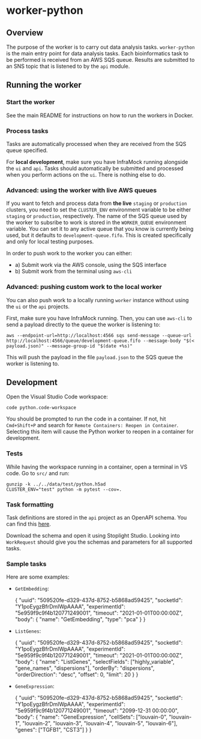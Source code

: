 worker-python
=============

Overview
--------
The purpose of the worker is to carry out data analysis tasks. `worker-python` is the main entry point
for data analysis tasks. Each bioinformatics task to be performed is received from an AWS SQS queue.
Results are submitted to an SNS topic that is listened to by the `api` module.

Running the worker
------------------

### Start the worker

See the main README for instructions on how to run the workers in Docker.

### Process tasks
Tasks are automatically processed when they are received from the SQS queue specified.

For **local development**, make sure you have InfraMock running alongside the `ui` and `api`. Tasks should
automatically be submitted and processed when you perform actions on the `ui`. There is nothing else to do.

### Advanced: using the worker with live AWS queues

If you want to fetch and process data from **the live** `staging` or `production` clusters, you need to set
the `CLUSTER_ENV` environment variable to be either `staging` or `production`, respectively. The name of the SQS queue used
by the worker to subsribe to work is stored in the `WORKER_QUEUE` environment variable. You can set it to any active queue
that you know is currently being used, but it defaults to `development-queue.fifo`. This is created specifically and only
for local testing purposes.

In order to push work to the worker you can either:
* a) Submit work via the AWS console, using the SQS interface
* b) Submit work from the terminal using `aws-cli`

### Advanced: pushing custom work to the local worker

You can also push work to a locally running `worker` instance without using the `ui` or the `api` projects.

First, make sure you have InfraMock running. Then, you can use `aws-cli` to send a payload directly to the queue
the worker is listening to:

    aws --endpoint-url=http://localhost:4566 sqs send-message --queue-url http://localhost:4566/queue/development-queue.fifo --message-body "$(< payload.json)" --message-group-id "$(date +%s)"

This will push the payload in the file `payload.json` to the SQS queue the worker is listening to.


Development
-----------

Open the Visual Studio Code workspace:

    code python.code-workspace

You should be prompted to run the code in a container. If not, hit `Cmd+Shift+P` and search for
`Remote Containers: Reopen in Container`. Selecting this item will cause the Python worker to
reopen in a container for development.

### Tests
While having the workspace running in a container, open a terminal in VS code. Go to `src/` and run:

    gunzip -k ../../data/test/python.h5ad
    CLUSTER_ENV="test" python -m pytest --cov=.

### Task formatting
Task definitions are stored in the `api` project as an OpenAPI schema.
You can find this [here](https://github.com/biomage-ltd/api/blob/master/src/specs/api.yaml).

Download the schema and open it using Stoplight Studio. Looking into `WorkRequest` should give you
the schemas and parameters for all supported tasks.

### Sample tasks
Here are some examples:

* `GetEmbedding`:

    {
        "uuid": "509520fe-d329-437d-8752-b5868ad59425",
        "socketId": "Y1poEygzBfrDmIWpAAAA",
        "experimentId": "5e959f9c9f4b120771249001",
        "timeout": "2021-01-01T00:00:00Z",
        "body": {
            "name": "GetEmbedding",
            "type": "pca"
        }
    }

* `ListGenes`:

    {
        "uuid": "509520fe-d329-437d-8752-b5868ad59425",
        "socketId": "Y1poEygzBfrDmIWpAAAA",
        "experimentId": "5e959f9c9f4b120771249001",
        "timeout": "2021-01-01T00:00:00Z",
        "body": {
            "name": "ListGenes",
            "selectFields": ["highly_variable", "gene_names", "dispersions"],
            <!-- "geneNamesFilter": "%IN%", add this to filter results so only gene_names that contain IN in their names appear -->
            "orderBy": "dispersions",
            "orderDirection": "desc",
            "offset": 0,
            "limit": 20
        }
    }

* `GeneExpression`:

    {
        "uuid": "509520fe-d329-437d-8752-b5868ad59425",
        "socketId": "Y1poEygzBfrDmIWpAAAA",
        "experimentId": "5e959f9c9f4b120771249001",
        "timeout": "2099-12-31 00:00:00",
        "body": {
            "name": "GeneExpression",
            "cellSets": ["louvain-0", "louvain-1", "louvain-2", "louvain-3", "louvain-4", "louvain-5", "louvain-6"],
            "genes": ["TGFB1", "CST3"]
        }
    }

